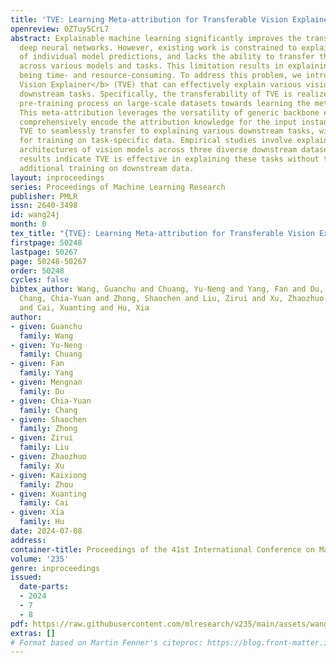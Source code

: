 ```yaml
---
title: 'TVE: Learning Meta-attribution for Transferable Vision Explainer'
openreview: 0ZTuy5CrL7
abstract: Explainable machine learning significantly improves the transparency of
  deep neural networks. However, existing work is constrained to explaining the behavior
  of individual model predictions, and lacks the ability to transfer the explanation
  across various models and tasks. This limitation results in explaining various tasks
  being time- and resource-consuming. To address this problem, we introduce a <b>Transferable
  Vision Explainer</b> (TVE) that can effectively explain various vision models in
  downstream tasks. Specifically, the transferability of TVE is realized through a
  pre-training process on large-scale datasets towards learning the meta-attribution.
  This meta-attribution leverages the versatility of generic backbone encoders to
  comprehensively encode the attribution knowledge for the input instance, which enables
  TVE to seamlessly transfer to explaining various downstream tasks, without the need
  for training on task-specific data. Empirical studies involve explaining three different
  architectures of vision models across three diverse downstream datasets. The experiment
  results indicate TVE is effective in explaining these tasks without the need for
  additional training on downstream data.
layout: inproceedings
series: Proceedings of Machine Learning Research
publisher: PMLR
issn: 2640-3498
id: wang24j
month: 0
tex_title: "{TVE}: Learning Meta-attribution for Transferable Vision Explainer"
firstpage: 50248
lastpage: 50267
page: 50248-50267
order: 50248
cycles: false
bibtex_author: Wang, Guanchu and Chuang, Yu-Neng and Yang, Fan and Du, Mengnan and
  Chang, Chia-Yuan and Zhong, Shaochen and Liu, Zirui and Xu, Zhaozhuo and Zhou, Kaixiong
  and Cai, Xuanting and Hu, Xia
author:
- given: Guanchu
  family: Wang
- given: Yu-Neng
  family: Chuang
- given: Fan
  family: Yang
- given: Mengnan
  family: Du
- given: Chia-Yuan
  family: Chang
- given: Shaochen
  family: Zhong
- given: Zirui
  family: Liu
- given: Zhaozhuo
  family: Xu
- given: Kaixiong
  family: Zhou
- given: Xuanting
  family: Cai
- given: Xia
  family: Hu
date: 2024-07-08
address:
container-title: Proceedings of the 41st International Conference on Machine Learning
volume: '235'
genre: inproceedings
issued:
  date-parts:
  - 2024
  - 7
  - 8
pdf: https://raw.githubusercontent.com/mlresearch/v235/main/assets/wang24j/wang24j.pdf
extras: []
# Format based on Martin Fenner's citeproc: https://blog.front-matter.io/posts/citeproc-yaml-for-bibliographies/
---
```

